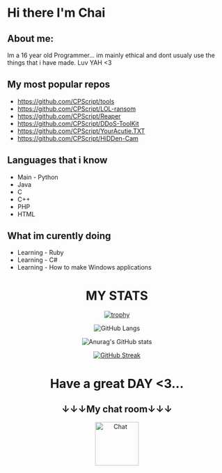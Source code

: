  
# Hi there I'm Chai


<div align="left">

## About me:
Im a 16 year old Programmer... im mainly ethical and dont usualy use the things that i have made.
Luv YAH <3
           

## My most popular repos

* https://github.com/CPScript/tools
* https://github.com/CPScript/LOL-ransom
* https://github.com/CPScript/Reaper
* https://github.com/CPScript/DDoS-ToolKit
* https://github.com/CPScript/YourAcutie.TXT
* https://github.com/CPScript/HiDDen-Cam           

## Languages that i know
* Main - Python
* Java
* C
* C++
* PHP
* HTML
           
## What im curently doing
* Learning - Ruby
* Learning - C#
* Learning - How to make Windows applications
           
           
           
           

           
           
           
           
           
           
           
           
           
<div align="center">



# MY STATS
           
[![trophy](https://github-profile-trophy.vercel.app/?username=CPScript)](https://github.com/CPScript/github-profile-trophy)
 
![GitHub Langs](https://github-readme-stats.vercel.app/api/top-langs/?username=CPScript&layout=compact&theme=blue-green)

![Anurag's GitHub stats](https://github-readme-stats.vercel.app/api?username=CPScript&show_icons=true&theme=synthwave)

[![GitHub Streak](https://github-readme-streak-stats.herokuapp.com?user=CPScript&theme=hacker&date_format=M%20j%5B%2C%20Y%5D)](https://git.io/streak-stats)

 
 
 
 

<div align="center">

# Have a great DAY <3... 
## ↓↓↓My chat room↓↓↓
 
<a href="https://organizations.minnit.chat/770249523178200/CoffeeChat" target="_blank"><img src="https://encrypted-tbn0.gstatic.com/images?q=tbn:ANd9GcQNyeE1WLMdrs2CC4dRi_i4gfCQahtjMsgn4g&usqp=CAU" alt="Chat" height="100" width="100"></a>

